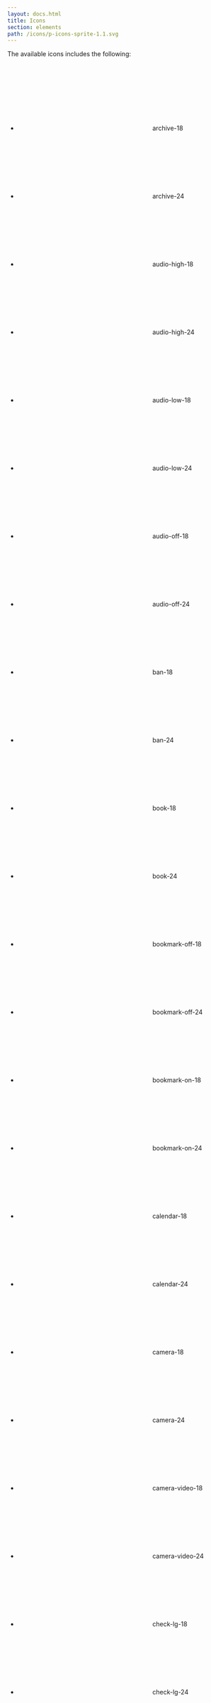 ```yaml
---
layout: docs.html
title: Icons
section: elements
path: /icons/p-icons-sprite-1.1.svg
---
```


The available icons includes the following:

<ul class="d-icon-list">
  <li>
    <svg version = "1.1"
         xmlns = "http://www.w3.org/2000/svg" 
         xmlns:xlink = "http://www.w3.org/1999/xlink"
         aria-hidden = "true" 
         class = "pe-icon--archive-18">
      <use xlink:href = "{{path}}#archive-18"></use>
    </svg>
    archive-18
  </li>
  <li>
    <svg version = "1.1"
         xmlns = "http://www.w3.org/2000/svg" 
         xmlns:xlink = "http://www.w3.org/1999/xlink"
         aria-hidden = "true"
         class = "pe-icon--archive-24">
      <use xlink:href = "{{path}}#archive-24"></use>
    </svg>
    archive-24
  </li>
  <li>
    <svg version = "1.1"
         xmlns = "http://www.w3.org/2000/svg" 
         xmlns:xlink = "http://www.w3.org/1999/xlink"
         aria-hidden = "true"
         class = "pe-icon--audio-high-18">
      <use xlink:href = "{{path}}#audio-high-18"></use>
    </svg>
    audio-high-18
  </li>
  <li>
    <svg version = "1.1"
         xmlns = "http://www.w3.org/2000/svg" 
         xmlns:xlink = "http://www.w3.org/1999/xlink"
         aria-hidden = "true"
         class = "pe-icon--audio-high-24">
      <use xlink:href = "{{path}}#audio-high-24"></use>
    </svg>
    audio-high-24
  </li>
  <li>
    <svg version = "1.1"
         xmlns = "http://www.w3.org/2000/svg" 
         xmlns:xlink = "http://www.w3.org/1999/xlink"
         aria-hidden = "true"
         class = "pe-icon--audio-low-18">
      <use xlink:href = "{{path}}#audio-low-18"></use>
    </svg>
    audio-low-18
  </li>
  <li>
    <svg version = "1.1"
         xmlns = "http://www.w3.org/2000/svg" 
         xmlns:xlink = "http://www.w3.org/1999/xlink"
         aria-hidden = "true"
         class = "pe-icon--audio-low-24">
      <use xlink:href = "{{path}}#audio-low-24"></use>
    </svg>
    audio-low-24
  </li>
  <li>
    <svg version = "1.1"
         xmlns = "http://www.w3.org/2000/svg" 
         xmlns:xlink = "http://www.w3.org/1999/xlink"
         aria-hidden = "true"
         class = "pe-icon--audio-off-18">
      <use xlink:href = "{{path}}#audio-off-18"></use>
    </svg>
    audio-off-18
  </li>
  <li>
    <svg version = "1.1"
         xmlns = "http://www.w3.org/2000/svg" 
         xmlns:xlink = "http://www.w3.org/1999/xlink"
         aria-hidden = "true"
         class = "pe-icon--audio-off-24">
      <use xlink:href = "{{path}}#audio-off-24"></use>
    </svg>
    audio-off-24
  </li>
  <li>
    <svg version = "1.1"
         xmlns = "http://www.w3.org/2000/svg" 
         xmlns:xlink = "http://www.w3.org/1999/xlink"
         aria-hidden = "true"
         class = "pe-icon--ban-18">
      <use xlink:href = "{{path}}#ban-18"></use>
    </svg>
    ban-18
  </li>
  <li>
    <svg version = "1.1"
         xmlns = "http://www.w3.org/2000/svg" 
         xmlns:xlink = "http://www.w3.org/1999/xlink"
         aria-hidden = "true"
         class = "pe-icon--ban-24">
      <use xlink:href = "{{path}}#ban-24"></use>
    </svg>
    ban-24
  </li>
  <li>
    <svg version = "1.1"
         xmlns = "http://www.w3.org/2000/svg" 
         xmlns:xlink = "http://www.w3.org/1999/xlink"
         aria-hidden = "true"
         class = "pe-icon--book-18">
      <use xlink:href = "{{path}}#book-18"></use>
    </svg>
    book-18
  </li>
  <li>
    <svg version = "1.1"
         xmlns = "http://www.w3.org/2000/svg" 
         xmlns:xlink = "http://www.w3.org/1999/xlink"
         aria-hidden = "true"
         class = "pe-icon--book-24">
      <use xlink:href = "{{path}}#book-24"></use>
    </svg>
    book-24
  </li>
  <li>
    <svg version = "1.1"
         xmlns = "http://www.w3.org/2000/svg" 
         xmlns:xlink = "http://www.w3.org/1999/xlink"
         aria-hidden = "true"
         class = "pe-icon--bookmark-off-18">
      <use xlink:href = "{{path}}#bookmark-off-18"></use>
    </svg>
    bookmark-off-18
  </li>
  <li>
    <svg version = "1.1"
         xmlns = "http://www.w3.org/2000/svg" 
         xmlns:xlink = "http://www.w3.org/1999/xlink"
         aria-hidden = "true"
         class = "pe-icon--bookmark-off-24">
      <use xlink:href = "{{path}}#bookmark-off-24"></use>
    </svg>
    bookmark-off-24
  </li>
  <li>
    <svg version = "1.1"
         xmlns = "http://www.w3.org/2000/svg" 
         xmlns:xlink = "http://www.w3.org/1999/xlink"
         aria-hidden = "true"
         class = "pe-icon--bookmark-on-18">
      <use xlink:href = "{{path}}#bookmark-on-18"></use>
    </svg>
    bookmark-on-18
  </li>
  <li>
    <svg version = "1.1"
         xmlns = "http://www.w3.org/2000/svg" 
         xmlns:xlink = "http://www.w3.org/1999/xlink"
         aria-hidden = "true"
         class = "pe-icon--bookmark-on-24">
      <use xlink:href = "{{path}}#bookmark-on-24"></use>
    </svg>
    bookmark-on-24
  </li>
  <li>
    <svg version = "1.1"
         xmlns = "http://www.w3.org/2000/svg" 
         xmlns:xlink = "http://www.w3.org/1999/xlink"
         aria-hidden = "true"
         class = "pe-icon--calendar-18">
      <use xlink:href = "{{path}}#calendar-18"></use>
    </svg>
    calendar-18
  </li>
  <li>
    <svg version = "1.1"
         xmlns = "http://www.w3.org/2000/svg" 
         xmlns:xlink = "http://www.w3.org/1999/xlink"
         aria-hidden = "true"
         class = "pe-icon--calendar-24">
      <use xlink:href = "{{path}}#calendar-24"></use>
    </svg>
    calendar-24
  </li>
  <li>
    <svg version = "1.1"
         xmlns = "http://www.w3.org/2000/svg" 
         xmlns:xlink = "http://www.w3.org/1999/xlink"
         aria-hidden = "true"
         class = "pe-icon--camera-18">
      <use xlink:href = "{{path}}#camera-18"></use>
    </svg>
    camera-18
  </li>
  <li>
    <svg version = "1.1"
         xmlns = "http://www.w3.org/2000/svg" 
         xmlns:xlink = "http://www.w3.org/1999/xlink"
         aria-hidden = "true"
         class = "pe-icon--camera-24">
      <use xlink:href = "{{path}}#camera-24"></use>
    </svg>
    camera-24
  </li>
  <li>
    <svg version = "1.1"
         xmlns = "http://www.w3.org/2000/svg" 
         xmlns:xlink = "http://www.w3.org/1999/xlink"
         aria-hidden = "true"
         class = "pe-icon--camera-video-18">
      <use xlink:href = "{{path}}#camera-video-18"></use>
    </svg>
    camera-video-18
  </li>
  <li>
    <svg version = "1.1"
         xmlns = "http://www.w3.org/2000/svg" 
         xmlns:xlink = "http://www.w3.org/1999/xlink"
         aria-hidden = "true"
         class = "pe-icon--camera-video-24">
      <use xlink:href = "{{path}}#camera-video-24"></use>
    </svg>
    camera-video-24
  </li>
  <li>
    <svg version = "1.1"
         xmlns = "http://www.w3.org/2000/svg" 
         xmlns:xlink = "http://www.w3.org/1999/xlink"
         aria-hidden = "true"
         class = "pe-icon--check-lg-18">
      <use xlink:href = "{{path}}#check-lg-18"></use>
    </svg>
    check-lg-18
  </li>
  <li>
    <svg version = "1.1"
         xmlns = "http://www.w3.org/2000/svg" 
         xmlns:xlink = "http://www.w3.org/1999/xlink"
         aria-hidden = "true"
         class = "pe-icon--check-lg-24">
      <use xlink:href = "{{path}}#check-lg-24"></use>
    </svg>
    check-lg-24
  </li>
  <li>
    <svg version = "1.1"
         xmlns = "http://www.w3.org/2000/svg" 
         xmlns:xlink = "http://www.w3.org/1999/xlink"
         aria-hidden = "true"
         class = "pe-icon--check-sm-18">
      <use xlink:href = "{{path}}#check-sm-18"></use>
    </svg>
    check-sm-18
  </li>
  <li>
    <svg version = "1.1"
         xmlns = "http://www.w3.org/2000/svg" 
         xmlns:xlink = "http://www.w3.org/1999/xlink"
         aria-hidden = "true"
         class = "pe-icon--check-sm-24">
      <use xlink:href = "{{path}}#check-sm-24"></use>
    </svg>
    check-sm-24
  </li>
  <li>
    <svg version = "1.1"
         xmlns = "http://www.w3.org/2000/svg" 
         xmlns:xlink = "http://www.w3.org/1999/xlink"
         aria-hidden = "true"
         class = "pe-icon--checkbox-off-18">
      <use xlink:href = "{{path}}#checkbox-off-18"></use>
    </svg>
    checkbox-off-18
  </li>
  <li>
    <svg version = "1.1"
         xmlns = "http://www.w3.org/2000/svg" 
         xmlns:xlink = "http://www.w3.org/1999/xlink"
         aria-hidden = "true"
         class = "pe-icon--checkbox-off-24">
      <use xlink:href = "{{path}}#checkbox-off-24"></use>
    </svg>
    checkbox-off-24
  </li>
  <li>
    <svg version = "1.1"
         xmlns = "http://www.w3.org/2000/svg" 
         xmlns:xlink = "http://www.w3.org/1999/xlink"
         aria-hidden = "true"
         class = "pe-icon--checkbox-on-18">
      <use xlink:href = "{{path}}#checkbox-on-18"></use>
    </svg>
    checkbox-on-18
  </li>
  <li>
    <svg version = "1.1"
         xmlns = "http://www.w3.org/2000/svg" 
         xmlns:xlink = "http://www.w3.org/1999/xlink"
         aria-hidden = "true"
         class = "pe-icon--checkbox-on-24">
      <use xlink:href = "{{path}}#checkbox-on-24"></use>
    </svg>
    checkbox-on-24
  </li>
  <li>
    <svg version = "1.1"
         xmlns = "http://www.w3.org/2000/svg" 
         xmlns:xlink = "http://www.w3.org/1999/xlink"
         aria-hidden = "true"
         class = "pe-icon--checkbox-tristate-18">
      <use xlink:href = "{{path}}#checkbox-tristate-18"></use>
    </svg>
    checkbox-tristate-18
  </li>
  <li>
    <svg version = "1.1"
         xmlns = "http://www.w3.org/2000/svg" 
         xmlns:xlink = "http://www.w3.org/1999/xlink"
         aria-hidden = "true"
         class = "pe-icon--checkbox-tristate-24">
      <use xlink:href = "{{path}}#checkbox-tristate-24"></use>
    </svg>
    checkbox-tristate-24
  </li>
  <li>
    <svg version = "1.1"
         xmlns = "http://www.w3.org/2000/svg" 
         xmlns:xlink = "http://www.w3.org/1999/xlink"
         aria-hidden = "true"
         class = "pe-icon--chevron-back-18">
      <use xlink:href = "{{path}}#chevron-back-18"></use>
    </svg>
    chevron-back-18
  </li>
  <li>
    <svg version = "1.1"
         xmlns = "http://www.w3.org/2000/svg" 
         xmlns:xlink = "http://www.w3.org/1999/xlink"
         aria-hidden = "true"
         class = "pe-icon--chevron-back-24">
      <use xlink:href = "{{path}}#chevron-back-24"></use>
    </svg>
    chevron-back-24
  </li>
  <li>
    <svg version = "1.1"
         xmlns = "http://www.w3.org/2000/svg" 
         xmlns:xlink = "http://www.w3.org/1999/xlink"
         aria-hidden = "true"
         class = "pe-icon--chevron-next-18">
      <use xlink:href = "{{path}}#chevron-next-18"></use>
    </svg>
    chevron-next-18
  </li>
  <li>
    <svg version = "1.1"
         xmlns = "http://www.w3.org/2000/svg" 
         xmlns:xlink = "http://www.w3.org/1999/xlink"
         aria-hidden = "true"
         class = "pe-icon--chevron-next-24">
      <use xlink:href = "{{path}}#chevron-next-24"></use>
    </svg>
    chevron-next-24
  </li>
  <li>
    <svg version = "1.1"
         xmlns = "http://www.w3.org/2000/svg" 
         xmlns:xlink = "http://www.w3.org/1999/xlink"
         aria-hidden = "true"
         class = "pe-icon--clock-18">
      <use xlink:href = "{{path}}#clock-18"></use>
    </svg>
    clock-18
  </li>
  <li>
    <svg version = "1.1"
         xmlns = "http://www.w3.org/2000/svg" 
         xmlns:xlink = "http://www.w3.org/1999/xlink"
         aria-hidden = "true"
         class = "pe-icon--clock-24">
      <use xlink:href = "{{path}}#clock-24"></use>
    </svg>
    clock-24
  </li>
  <li>
    <svg version = "1.1"
         xmlns = "http://www.w3.org/2000/svg" 
         xmlns:xlink = "http://www.w3.org/1999/xlink"
         aria-hidden = "true"
         class = "pe-icon--delete-18">
      <use xlink:href = "{{path}}#delete-18"></use>
    </svg>
    delete-18
  </li>
  <li>
    <svg version = "1.1"
         xmlns = "http://www.w3.org/2000/svg" 
         xmlns:xlink = "http://www.w3.org/1999/xlink"
         aria-hidden = "true"
         class = "pe-icon--delete-24">
      <use xlink:href = "{{path}}#delete-24"></use>
    </svg>
    delete-24
  </li>
  <li>
    <svg version = "1.1"
         xmlns = "http://www.w3.org/2000/svg" 
         xmlns:xlink = "http://www.w3.org/1999/xlink"
         aria-hidden = "true"
         class = "pe-icon--desktop-18">
      <use xlink:href = "{{path}}#desktop-18"></use>
    </svg>
    desktop-18
  </li>
  <li>
    <svg version = "1.1"
         xmlns = "http://www.w3.org/2000/svg" 
         xmlns:xlink = "http://www.w3.org/1999/xlink"
         aria-hidden = "true"
         class = "pe-icon--desktop-24">
      <use xlink:href = "{{path}}#desktop-24"></use>
    </svg>
    desktop-24
  </li>
  <li>
    <svg version = "1.1"
         xmlns = "http://www.w3.org/2000/svg" 
         xmlns:xlink = "http://www.w3.org/1999/xlink"
         aria-hidden = "true"
         class = "pe-icon--dropdown-close-18">
      <use xlink:href = "{{path}}#dropdown-close-18"></use>
    </svg>
    dropdown-close-18
  </li>
  <li>
    <svg version = "1.1"
         xmlns = "http://www.w3.org/2000/svg" 
         xmlns:xlink = "http://www.w3.org/1999/xlink"
         aria-hidden = "true"
         class = "pe-icon--dropdown-close-24">
      <use xlink:href = "{{path}}#dropdown-close-24"></use>
    </svg>
    dropdown-close-24
  </li>
  <li>
    <svg version = "1.1"
         xmlns = "http://www.w3.org/2000/svg" 
         xmlns:xlink = "http://www.w3.org/1999/xlink"
         aria-hidden = "true"
         class = "pe-icon--dropdown-open-18">
      <use xlink:href = "{{path}}#dropdown-open-18"></use>
    </svg>
    dropdown-open-18
  </li>
  <li>
    <svg version = "1.1"
         xmlns = "http://www.w3.org/2000/svg" 
         xmlns:xlink = "http://www.w3.org/1999/xlink"
         aria-hidden = "true"
         class = "pe-icon--dropdown-open-24">
      <use xlink:href = "{{path}}#dropdown-open-24"></use>
    </svg>
    dropdown-open-24
  </li>
  <li>
    <svg version = "1.1"
         xmlns = "http://www.w3.org/2000/svg" 
         xmlns:xlink = "http://www.w3.org/1999/xlink"
         aria-hidden = "true"
         class = "pe-icon--email-18">
      <use xlink:href = "{{path}}#email-18"></use>
    </svg>
    email-18
  </li>
  <li>
    <svg version = "1.1"
         xmlns = "http://www.w3.org/2000/svg" 
         xmlns:xlink = "http://www.w3.org/1999/xlink"
         aria-hidden = "true"
         class = "pe-icon--email-24">
      <use xlink:href = "{{path}}#email-24"></use>
    </svg>
    email-24
  </li>
  <li>
    <svg version = "1.1"
         xmlns = "http://www.w3.org/2000/svg" 
         xmlns:xlink = "http://www.w3.org/1999/xlink"
         aria-hidden = "true"
         class = "pe-icon--favorite-off-18">
      <use xlink:href = "{{path}}#favorite-off-18"></use>
    </svg>
    favorite-off-18
  </li>
  <li>
    <svg version = "1.1"
         xmlns = "http://www.w3.org/2000/svg" 
         xmlns:xlink = "http://www.w3.org/1999/xlink"
         aria-hidden = "true"
         class = "pe-icon--favorite-off-24">
      <use xlink:href = "{{path}}#favorite-off-24"></use>
    </svg>
    favorite-off-24
  </li>
  <li>
    <svg version = "1.1"
         xmlns = "http://www.w3.org/2000/svg" 
         xmlns:xlink = "http://www.w3.org/1999/xlink"
         aria-hidden = "true"
         class = "pe-icon--favorite-on-18">
      <use xlink:href = "{{path}}#favorite-on-18"></use>
    </svg>
    favorite-on-18
  </li>
  <li>
    <svg version = "1.1"
         xmlns = "http://www.w3.org/2000/svg" 
         xmlns:xlink = "http://www.w3.org/1999/xlink"
         aria-hidden = "true"
         class = "pe-icon--favorite-on-24">
      <use xlink:href = "{{path}}#favorite-on-24"></use>
    </svg>
    favorite-on-24
  </li>
  <li>
    <svg version = "1.1"
         xmlns = "http://www.w3.org/2000/svg" 
         xmlns:xlink = "http://www.w3.org/1999/xlink"
         aria-hidden = "true"
         class = "pe-icon--file-18">
      <use xlink:href = "{{path}}#file-18"></use>
    </svg>
    file-18
  </li>
  <li>
    <svg version = "1.1"
         xmlns = "http://www.w3.org/2000/svg" 
         xmlns:xlink = "http://www.w3.org/1999/xlink"
         aria-hidden = "true"
         class = "pe-icon--file-24">
      <use xlink:href = "{{path}}#file-24"></use>
    </svg>
    file-24
  </li>
  <li>
    <svg version = "1.1"
         xmlns = "http://www.w3.org/2000/svg" 
         xmlns:xlink = "http://www.w3.org/1999/xlink"
         aria-hidden = "true"
         class = "pe-icon--font-lg-18">
      <use xlink:href = "{{path}}#font-lg-18"></use>
    </svg>
    font-lg-18
  </li>
  <li>
    <svg version = "1.1"
         xmlns = "http://www.w3.org/2000/svg" 
         xmlns:xlink = "http://www.w3.org/1999/xlink"
         aria-hidden = "true"
         class = "pe-icon--font-lg-24">
      <use xlink:href = "{{path}}#font-lg-24"></use>
    </svg>
    font-lg-24
  </li>
  <li>
    <svg version = "1.1"
         xmlns = "http://www.w3.org/2000/svg" 
         xmlns:xlink = "http://www.w3.org/1999/xlink"
         aria-hidden = "true"
         class = "pe-icon--font-setting-18">
      <use xlink:href = "{{path}}#font-setting-18"></use>
    </svg>
    font-setting-18
  </li>
  <li>
    <svg version = "1.1"
         xmlns = "http://www.w3.org/2000/svg" 
         xmlns:xlink = "http://www.w3.org/1999/xlink"
         aria-hidden = "true"
         class = "pe-icon--font-setting-24">
      <use xlink:href = "{{path}}#font-setting-24"></use>
    </svg>
    font-setting-24
  </li>
  <li>
    <svg version = "1.1"
         xmlns = "http://www.w3.org/2000/svg" 
         xmlns:xlink = "http://www.w3.org/1999/xlink"
         aria-hidden = "true"
         class = "pe-icon--font-sm-18">
      <use xlink:href = "{{path}}#font-sm-18"></use>
    </svg>
    font-sm-18
  </li>
  <li>
    <svg version = "1.1"
         xmlns = "http://www.w3.org/2000/svg" 
         xmlns:xlink = "http://www.w3.org/1999/xlink"
         aria-hidden = "true"
         class = "pe-icon--font-sm-24">
      <use xlink:href = "{{path}}#font-sm-24"></use>
    </svg>
    font-sm-24
  </li>
  <li>
    <svg version = "1.1"
         xmlns = "http://www.w3.org/2000/svg" 
         xmlns:xlink = "http://www.w3.org/1999/xlink"
         aria-hidden = "true"
         class = "pe-icon--group-18">
      <use xlink:href = "{{path}}#group-18"></use>
    </svg>
    group-18
  </li>
  <li>
    <svg version = "1.1"
         xmlns = "http://www.w3.org/2000/svg" 
         xmlns:xlink = "http://www.w3.org/1999/xlink"
         aria-hidden = "true"
         class = "pe-icon--group-24">
      <use xlink:href = "{{path}}#group-24"></use>
    </svg>
    group-24
  </li>
  <li>
    <svg version = "1.1"
         xmlns = "http://www.w3.org/2000/svg" 
         xmlns:xlink = "http://www.w3.org/1999/xlink"
         aria-hidden = "true"
         class = "pe-icon--help-fill-18">
      <use xlink:href = "{{path}}#help-fill-18"></use>
    </svg>
    help-fill-18
  </li>
  <li>
    <svg version = "1.1"
         xmlns = "http://www.w3.org/2000/svg" 
         xmlns:xlink = "http://www.w3.org/1999/xlink"
         aria-hidden = "true"
         class = "pe-icon--help-fill-24">
      <use xlink:href = "{{path}}#help-fill-24"></use>
    </svg>
    help-fill-24
  </li>
  <li>
    <svg version = "1.1"
         xmlns = "http://www.w3.org/2000/svg" 
         xmlns:xlink = "http://www.w3.org/1999/xlink"
         aria-hidden = "true"
         class = "pe-icon--help-outline-18">
      <use xlink:href = "{{path}}#help-outline-18"></use>
    </svg>
    help-outline-18
  </li>
  <li>
    <svg version = "1.1"
         xmlns = "http://www.w3.org/2000/svg" 
         xmlns:xlink = "http://www.w3.org/1999/xlink"
         aria-hidden = "true"
         class = "pe-icon--help-outline-24">
      <use xlink:href = "{{path}}#help-outline-24"></use>
    </svg>
    help-outline-24
  </li>
  <li>
    <svg version = "1.1"
         xmlns = "http://www.w3.org/2000/svg" 
         xmlns:xlink = "http://www.w3.org/1999/xlink"
         aria-hidden = "true"
         class = "pe-icon--image-18">
      <use xlink:href = "{{path}}#image-18"></use>
    </svg>
    image-18
  </li>
  <li>
    <svg version = "1.1"
         xmlns = "http://www.w3.org/2000/svg" 
         xmlns:xlink = "http://www.w3.org/1999/xlink"
         aria-hidden = "true"
         class = "pe-icon--image-24">
      <use xlink:href = "{{path}}#image-24"></use>
    </svg>
    image-24
  </li>
  <li>
    <svg version = "1.1"
         xmlns = "http://www.w3.org/2000/svg" 
         xmlns:xlink = "http://www.w3.org/1999/xlink"
         aria-hidden = "true"
         class = "pe-icon--info-fill-18">
      <use xlink:href = "{{path}}#info-fill-18"></use>
    </svg>
    info-fill-18
  </li>
  <li>
    <svg version = "1.1"
         xmlns = "http://www.w3.org/2000/svg" 
         xmlns:xlink = "http://www.w3.org/1999/xlink"
         aria-hidden = "true"
         class = "pe-icon--info-fill-24">
      <use xlink:href = "{{path}}#info-fill-24"></use>
    </svg>
    info-fill-24
  </li>
  <li>
    <svg version = "1.1"
         xmlns = "http://www.w3.org/2000/svg" 
         xmlns:xlink = "http://www.w3.org/1999/xlink"
         aria-hidden = "true"
         class = "pe-icon--info-outline-18">
      <use xlink:href = "{{path}}#info-outline-18"></use>
    </svg>
    info-outline-18
  </li>
  <li>
    <svg version = "1.1"
         xmlns = "http://www.w3.org/2000/svg" 
         xmlns:xlink = "http://www.w3.org/1999/xlink"
         aria-hidden = "true"
         class = "pe-icon--info-outline-24">
      <use xlink:href = "{{path}}#info-outline-24"></use>
    </svg>
    info-outline-24
  </li>
  <li>
    <svg version = "1.1"
         xmlns = "http://www.w3.org/2000/svg" 
         xmlns:xlink = "http://www.w3.org/1999/xlink"
         aria-hidden = "true"
         class = "pe-icon--item-add-18">
      <use xlink:href = "{{path}}#item-add-18"></use>
    </svg>
    item-add-18
  </li>
  <li>
    <svg version = "1.1"
         xmlns = "http://www.w3.org/2000/svg" 
         xmlns:xlink = "http://www.w3.org/1999/xlink"
         aria-hidden = "true"
         class = "pe-icon--item-add-24">
      <use xlink:href = "{{path}}#item-add-24"></use>
    </svg>
    item-add-24
  </li>
  <li>
    <svg version = "1.1"
         xmlns = "http://www.w3.org/2000/svg" 
         xmlns:xlink = "http://www.w3.org/1999/xlink"
         aria-hidden = "true"
         class = "pe-icon--item-remove-18">
      <use xlink:href = "{{path}}#item-remove-18"></use>
    </svg>
    item-remove-18
  </li>
  <li>
    <svg version = "1.1"
         xmlns = "http://www.w3.org/2000/svg" 
         xmlns:xlink = "http://www.w3.org/1999/xlink"
         aria-hidden = "true"
         class = "pe-icon--item-remove-24">
      <use xlink:href = "{{path}}#item-remove-24"></use>
    </svg>
    item-remove-24
  </li>
  <li>
    <svg version = "1.1"
         xmlns = "http://www.w3.org/2000/svg" 
         xmlns:xlink = "http://www.w3.org/1999/xlink"
         aria-hidden = "true"
         class = "pe-icon--lock-close-18">
      <use xlink:href = "{{path}}#lock-close-18"></use>
    </svg>
    lock-close-18
  </li>
  <li>
    <svg version = "1.1"
         xmlns = "http://www.w3.org/2000/svg" 
         xmlns:xlink = "http://www.w3.org/1999/xlink"
         aria-hidden = "true"
         class = "pe-icon--lock-close-24">
      <use xlink:href = "{{path}}#lock-close-24"></use>
    </svg>
    lock-close-24
  </li>
  <li>
    <svg version = "1.1"
         xmlns = "http://www.w3.org/2000/svg" 
         xmlns:xlink = "http://www.w3.org/1999/xlink"
         aria-hidden = "true"
         class = "pe-icon--lock-open-18">
      <use xlink:href = "{{path}}#lock-open-18"></use>
    </svg>
    lock-open-18
  </li>
  <li>
    <svg version = "1.1"
         xmlns = "http://www.w3.org/2000/svg" 
         xmlns:xlink = "http://www.w3.org/1999/xlink"
         aria-hidden = "true"
         class = "pe-icon--lock-open-24">
      <use xlink:href = "{{path}}#lock-open-24"></use>
    </svg>
    lock-open-24
  </li>
  <li>
    <svg version = "1.1"
         xmlns = "http://www.w3.org/2000/svg" 
         xmlns:xlink = "http://www.w3.org/1999/xlink"
         aria-hidden = "true"
         class = "pe-icon--note-18">
      <use xlink:href = "{{path}}#note-18"></use>
    </svg>
    note-18
  </li>
  <li>
    <svg version = "1.1"
         xmlns = "http://www.w3.org/2000/svg" 
         xmlns:xlink = "http://www.w3.org/1999/xlink"
         aria-hidden = "true"
         class = "pe-icon--note-24">
      <use xlink:href = "{{path}}#note-24"></use>
    </svg>
    note-24
  </li>
  <li>
    <svg version = "1.1"
         xmlns = "http://www.w3.org/2000/svg" 
         xmlns:xlink = "http://www.w3.org/1999/xlink"
         aria-hidden = "true"
         class = "pe-icon--pause-18">
      <use xlink:href = "{{path}}#pause-18"></use>
    </svg>
    pause-18
  </li>
  <li>
    <svg version = "1.1"
         xmlns = "http://www.w3.org/2000/svg" 
         xmlns:xlink = "http://www.w3.org/1999/xlink"
         aria-hidden = "true"
         class = "pe-icon--pause-24">
      <use xlink:href = "{{path}}#pause-24"></use>
    </svg>
    pause-24
  </li>
  <li>
    <svg version = "1.1"
         xmlns = "http://www.w3.org/2000/svg" 
         xmlns:xlink = "http://www.w3.org/1999/xlink"
         aria-hidden = "true"
         class = "pe-icon--person-18">
      <use xlink:href = "{{path}}#person-18"></use>
    </svg>
    person-18
  </li>
  <li>
    <svg version = "1.1"
         xmlns = "http://www.w3.org/2000/svg" 
         xmlns:xlink = "http://www.w3.org/1999/xlink"
         aria-hidden = "true"
         class = "pe-icon--person-24">
      <use xlink:href = "{{path}}#person-24"></use>
    </svg>
    person-24
  </li>
  <li>
    <svg version = "1.1"
         xmlns = "http://www.w3.org/2000/svg" 
         xmlns:xlink = "http://www.w3.org/1999/xlink"
         aria-hidden = "true"
         class = "pe-icon--pivot-close-18">
      <use xlink:href = "{{path}}#pivot-close-18"></use>
    </svg>
    pivot-close-18
  </li>
  <li>
    <svg version = "1.1"
         xmlns = "http://www.w3.org/2000/svg" 
         xmlns:xlink = "http://www.w3.org/1999/xlink"
         aria-hidden = "true"
         class = "pe-icon--pivot-close-24">
      <use xlink:href = "{{path}}#pivot-close-24"></use>
    </svg>
    pivot-close-24
  </li>
  <li>
    <svg version = "1.1"
         xmlns = "http://www.w3.org/2000/svg" 
         xmlns:xlink = "http://www.w3.org/1999/xlink"
         aria-hidden = "true"
         class = "pe-icon--pivot-open-18">
      <use xlink:href = "{{path}}#pivot-open-18"></use>
    </svg>
    pivot-open-18
  </li>
  <li>
    <svg version = "1.1"
         xmlns = "http://www.w3.org/2000/svg" 
         xmlns:xlink = "http://www.w3.org/1999/xlink"
         aria-hidden = "true"
         class = "pe-icon--pivot-open-24">
      <use xlink:href = "{{path}}#pivot-open-24"></use>
    </svg>
    pivot-open-24
  </li>
  <li>
    <svg version = "1.1"
         xmlns = "http://www.w3.org/2000/svg" 
         xmlns:xlink = "http://www.w3.org/1999/xlink"
         aria-hidden = "true"
         class = "pe-icon--play-18">
      <use xlink:href = "{{path}}#play-18"></use>
    </svg>
    play-18
  </li>
  <li>
    <svg version = "1.1"
         xmlns = "http://www.w3.org/2000/svg" 
         xmlns:xlink = "http://www.w3.org/1999/xlink"
         aria-hidden = "true"
         class = "pe-icon--play-24">
      <use xlink:href = "{{path}}#play-24"></use>
    </svg>
    play-24
  </li>
  <li>
    <svg version = "1.1"
         xmlns = "http://www.w3.org/2000/svg" 
         xmlns:xlink = "http://www.w3.org/1999/xlink"
         aria-hidden = "true"
         class = "pe-icon--point-back-18">
      <use xlink:href = "{{path}}#point-back-18"></use>
    </svg>
    point-back-18
  </li>
  <li>
    <svg version = "1.1"
         xmlns = "http://www.w3.org/2000/svg" 
         xmlns:xlink = "http://www.w3.org/1999/xlink"
         aria-hidden = "true"
         class = "pe-icon--point-back-24">
      <use xlink:href = "{{path}}#point-back-24"></use>
    </svg>
    point-back-24
  </li>
  <li>
    <svg version = "1.1"
         xmlns = "http://www.w3.org/2000/svg" 
         xmlns:xlink = "http://www.w3.org/1999/xlink"
         aria-hidden = "true"
         class = "pe-icon--point-next-18">
      <use xlink:href = "{{path}}#point-next-18"></use>
    </svg>
    point-next-18
  </li>
  <li>
    <svg version = "1.1"
         xmlns = "http://www.w3.org/2000/svg" 
         xmlns:xlink = "http://www.w3.org/1999/xlink"
         aria-hidden = "true"
         class = "pe-icon--point-next-24">
      <use xlink:href = "{{path}}#point-next-24"></use>
    </svg>
    point-next-24
  </li>
  <li>
    <svg version = "1.1"
         xmlns = "http://www.w3.org/2000/svg" 
         xmlns:xlink = "http://www.w3.org/1999/xlink"
         aria-hidden = "true"
         class = "pe-icon--radio-button-on-18">
      <use xlink:href = "{{path}}#radio-button-on-18"></use>
    </svg>
    radio-button-on-18
  </li>
  <li>
    <svg version = "1.1"
         xmlns = "http://www.w3.org/2000/svg" 
         xmlns:xlink = "http://www.w3.org/1999/xlink"
         aria-hidden = "true"
         class = "pe-icon--radio-button-on-24">
      <use xlink:href = "{{path}}#radio-button-on-24"></use>
    </svg>
    radio-button-on-24
  </li>
  <li>
    <svg version = "1.1"
         xmlns = "http://www.w3.org/2000/svg" 
         xmlns:xlink = "http://www.w3.org/1999/xlink"
         aria-hidden = "true"
         class = "pe-icon--radio-button-off-18">
      <use xlink:href = "{{path}}#radio-button-off-18"></use>
    </svg>
    radio-button-off-18
  </li>
  <li>
    <svg version = "1.1"
         xmlns = "http://www.w3.org/2000/svg" 
         xmlns:xlink = "http://www.w3.org/1999/xlink"
         aria-hidden = "true"
         class = "pe-icon--radio-button-off-24">
      <use xlink:href = "{{path}}#radio-button-off-24"></use>
    </svg>
    radio-button-off-24
  </li>
  <li>
    <svg version = "1.1"
         xmlns = "http://www.w3.org/2000/svg" 
         xmlns:xlink = "http://www.w3.org/1999/xlink"
         aria-hidden = "true"
         class = "pe-icon--remove-lg-18">
      <use xlink:href = "{{path}}#remove-lg-18"></use>
    </svg>
    remove-lg-18
  </li>
  <li>
    <svg version = "1.1"
         xmlns = "http://www.w3.org/2000/svg" 
         xmlns:xlink = "http://www.w3.org/1999/xlink"
         aria-hidden = "true"
         class = "pe-icon--remove-lg-24">
      <use xlink:href = "{{path}}#remove-lg-24"></use>
    </svg>
    remove-lg-24
  </li>
  <li>
    <svg version = "1.1"
         xmlns = "http://www.w3.org/2000/svg" 
         xmlns:xlink = "http://www.w3.org/1999/xlink"
         aria-hidden = "true"
         class = "pe-icon--remove-sm-18">
      <use xlink:href = "{{path}}#remove-sm-18"></use>
    </svg>
    remove-sm-18
  </li>
  <li>
    <svg version = "1.1"
         xmlns = "http://www.w3.org/2000/svg" 
         xmlns:xlink = "http://www.w3.org/1999/xlink"
         aria-hidden = "true"
         class = "pe-icon--remove-sm-24">
      <use xlink:href = "{{path}}#remove-sm-24"></use>
    </svg>
    remove-sm-24
  </li>
  <li>
    <svg version = "1.1"
         xmlns = "http://www.w3.org/2000/svg" 
         xmlns:xlink = "http://www.w3.org/1999/xlink"
         aria-hidden = "true"
         class = "pe-icon--screen-full-18">
      <use xlink:href = "{{path}}#screen-full-18"></use>
    </svg>
    screen-full-18
  </li>
  <li>
    <svg version = "1.1"
         xmlns = "http://www.w3.org/2000/svg" 
         xmlns:xlink = "http://www.w3.org/1999/xlink"
         aria-hidden = "true"
         class = "pe-icon--screen-full-24">
      <use xlink:href = "{{path}}#screen-full-24"></use>
    </svg>
    screen-full-24
  </li>
  <li>
    <svg version = "1.1"
         xmlns = "http://www.w3.org/2000/svg" 
         xmlns:xlink = "http://www.w3.org/1999/xlink"
         aria-hidden = "true"
         class = "pe-icon--screen-minimize-18">
      <use xlink:href = "{{path}}#screen-minimize-18"></use>
    </svg>
    screen-minimize-18
  </li>
  <li>
    <svg version = "1.1"
         xmlns = "http://www.w3.org/2000/svg" 
         xmlns:xlink = "http://www.w3.org/1999/xlink"
         aria-hidden = "true"
         class = "pe-icon--screen-minimize-24">
      <use xlink:href = "{{path}}#screen-minimize-24"></use>
    </svg>
    screen-minimize-24
  </li>
  <li>
    <svg version = "1.1"
         xmlns = "http://www.w3.org/2000/svg" 
         xmlns:xlink = "http://www.w3.org/1999/xlink"
         aria-hidden = "true"
         class = "pe-icon--search-lg-18">
      <use xlink:href = "{{path}}#search-lg-18"></use>
    </svg>
    search-lg-18
  </li>
  <li>
    <svg version = "1.1"
         xmlns = "http://www.w3.org/2000/svg" 
         xmlns:xlink = "http://www.w3.org/1999/xlink"
         aria-hidden = "true"
         class = "pe-icon--search-lg-24">
      <use xlink:href = "{{path}}#search-lg-24"></use>
    </svg>
    search-lg-24
  </li>
  <li>
    <svg version = "1.1"
         xmlns = "http://www.w3.org/2000/svg" 
         xmlns:xlink = "http://www.w3.org/1999/xlink"
         aria-hidden = "true"
         class = "pe-icon--search-sm-18">
      <use xlink:href = "{{path}}#search-sm-18"></use>
    </svg>
    search-sm-18
  </li>
  <li>
    <svg version = "1.1"
         xmlns = "http://www.w3.org/2000/svg" 
         xmlns:xlink = "http://www.w3.org/1999/xlink"
         aria-hidden = "true"
         class = "pe-icon--search-sm-24">
      <use xlink:href = "{{path}}#search-sm-24"></use>
    </svg>
    search-sm-24
  </li>
  <li>
    <svg version = "1.1"
         xmlns = "http://www.w3.org/2000/svg" 
         xmlns:xlink = "http://www.w3.org/1999/xlink"
         aria-hidden = "true"
         class = "pe-icon--settings-18">
      <use xlink:href = "{{path}}#settings-18"></use>
    </svg>
    settings-18
  </li>
  <li>
    <svg version = "1.1"
         xmlns = "http://www.w3.org/2000/svg" 
         xmlns:xlink = "http://www.w3.org/1999/xlink"
         aria-hidden = "true"
         class = "pe-icon--settings-24">
      <use xlink:href = "{{path}}#settings-24"></use>
    </svg>
    settings-24
  </li>
  <li>
    <svg version = "1.1"
         xmlns = "http://www.w3.org/2000/svg" 
         xmlns:xlink = "http://www.w3.org/1999/xlink"
         aria-hidden = "true"
         class = "pe-icon--show-off-18">
      <use xlink:href = "{{path}}#show-off-18"></use>
    </svg>
    show-off-18
  </li>
  <li>
    <svg version = "1.1"
         xmlns = "http://www.w3.org/2000/svg" 
         xmlns:xlink = "http://www.w3.org/1999/xlink"
         aria-hidden = "true"
         class = "pe-icon--show-off-24">
      <use xlink:href = "{{path}}#show-off-24"></use>
    </svg>
    show-off-24
  </li>
  <li>
    <svg version = "1.1"
         xmlns = "http://www.w3.org/2000/svg" 
         xmlns:xlink = "http://www.w3.org/1999/xlink"
         aria-hidden = "true"
         class = "pe-icon--show-on-18">
      <use xlink:href = "{{path}}#show-on-18"></use>
    </svg>
    show-on-18
  </li>
  <li>
    <svg version = "1.1"
         xmlns = "http://www.w3.org/2000/svg" 
         xmlns:xlink = "http://www.w3.org/1999/xlink"
         aria-hidden = "true"
         class = "pe-icon--show-on-24">
      <use xlink:href = "{{path}}#show-on-24"></use>
    </svg>
    show-on-24
  </li>
  <li>
    <svg version = "1.1"
         xmlns = "http://www.w3.org/2000/svg" 
         xmlns:xlink = "http://www.w3.org/1999/xlink"
         aria-hidden = "true"
         class = "pe-icon--tip-18">
      <use xlink:href = "{{path}}#tip-18"></use>
    </svg>
    tip-18
  </li>
  <li>
    <svg version = "1.1"
         xmlns = "http://www.w3.org/2000/svg" 
         xmlns:xlink = "http://www.w3.org/1999/xlink"
         aria-hidden = "true"
         class = "pe-icon--tip-24">
      <use xlink:href = "{{path}}#tip-24"></use>
    </svg>
    tip-24
  </li>
  <li>
    <svg version = "1.1"
         xmlns = "http://www.w3.org/2000/svg" 
         xmlns:xlink = "http://www.w3.org/1999/xlink"
         aria-hidden = "true"
         class = "pe-icon--view-list-18">
      <use xlink:href = "{{path}}#view-list-18"></use>
    </svg>
    view-list-18
  </li>
  <li>
    <svg version = "1.1"
         xmlns = "http://www.w3.org/2000/svg" 
         xmlns:xlink = "http://www.w3.org/1999/xlink"
         aria-hidden = "true"
         class = "pe-icon--view-list-24">
      <use xlink:href = "{{path}}#view-list-24"></use>
    </svg>
    view-list-24
  </li>
  <li>
    <svg version = "1.1"
         xmlns = "http://www.w3.org/2000/svg" 
         xmlns:xlink = "http://www.w3.org/1999/xlink"
         aria-hidden = "true"
         class = "pe-icon--view-tile-18">
      <use xlink:href = "{{path}}#view-tile-18"></use>
    </svg>
    view-tile-18
  </li>
  <li>
    <svg version = "1.1"
         xmlns = "http://www.w3.org/2000/svg" 
         xmlns:xlink = "http://www.w3.org/1999/xlink"
         aria-hidden = "true"
         class = "pe-icon--view-tile-24">
      <use xlink:href = "{{path}}#view-tile-24"></use>
    </svg>
    view-tile-24
  </li>
  <li>
    <svg version = "1.1"
         xmlns = "http://www.w3.org/2000/svg" 
         xmlns:xlink = "http://www.w3.org/1999/xlink"
         aria-hidden = "true"
         class = "pe-icon--warning-18">
      <use xlink:href = "{{path}}#warning-18"></use>
    </svg>
    warning-18
  </li>
  <li>
    <svg version = "1.1"
         xmlns = "http://www.w3.org/2000/svg" 
         xmlns:xlink = "http://www.w3.org/1999/xlink"
         aria-hidden = "true"
         class = "pe-icon--warning-24">
      <use xlink:href = "{{path}}#warning-24"></use>
    </svg>
    warning-24
  </li>
  <li>
    <svg version = "1.1"
         xmlns = "http://www.w3.org/2000/svg" 
         xmlns:xlink = "http://www.w3.org/1999/xlink"
         aria-hidden = "true"
         class = "pe-icon--zoom-in-18">
      <use xlink:href = "{{path}}#zoom-in-18"></use>
    </svg>
    zoom-in-18
  </li>
  <li>
    <svg version = "1.1"
         xmlns = "http://www.w3.org/2000/svg" 
         xmlns:xlink = "http://www.w3.org/1999/xlink"
         aria-hidden = "true"
         class = "pe-icon--zoom-in-24">
      <use xlink:href = "{{path}}#zoom-in-24"></use>
    </svg>
    zoom-in-24
  </li>
  <li>
    <svg version = "1.1"
         xmlns = "http://www.w3.org/2000/svg" 
         xmlns:xlink = "http://www.w3.org/1999/xlink"
         aria-hidden = "true"
         class = "pe-icon--zoom-out-18">
      <use xlink:href = "{{path}}#zoom-out-18"></use>
    </svg>
    zoom-out-18
  </li>
  <li>
    <svg version = "1.1"
         xmlns = "http://www.w3.org/2000/svg" 
         xmlns:xlink = "http://www.w3.org/1999/xlink"
         aria-hidden = "true"
         class = "pe-icon--zoom-out-24">
      <use xlink:href = "{{path}}#zoom-out-24"></use>
    </svg>
    zoom-out-24
  </li>
</ul>

## Making decorative icons

Decorative icons are sitting next to visible text as a decoration to that text. If they were HTML images, their alt attributes would be "" (empty string).

{{#demo}}
<h2 style="color:#db0020;background-color:pink;padding:5px;">
  <svg style="vertical-align:baseline"
       version="1.1"
       xmlns="http://www.w3.org/2000/svg" 
       xmlns:xlink="http://www.w3.org/1999/xlink"
       aria-hidden="true"
       class="pe-icon--warning-18">
    <use xlink:href="{{path}}#warning-18"></use>
  </svg>
  Warning! Stuff happened!</h2>
{{/demo}}

## Making stand-alone icons

Stand-alone icons represent meaningful content on their own, and require their own internal alternative text. If they were HTML images, they would have alt="their meaning". Examples include icons used instead of text inside actionable controls like buttons.

In order for the internal text to work in all assistive tech and browsers currently, a small hack is required: the `title` element must get an id (which of course must be unique on the page) and the `svg` element gets an `aria-labelledby` attribute pointing to that id. Text inside the `title` tag is not visible on the page. Additionally the role of "img" is added to ensure browsers expose the icon as an image.

{{#demo}}
<button type="button" class="pe-btn">
  <svg version="1.1"
       xmlns="http://www.w3.org/2000/svg" 
       xmlns:xlink="http://www.w3.org/1999/xlink"
       role="img"
       aria-labelledby="r2"
       class="pe-icon--remove-sm-18">
    <title id="r2">Close dialog</title>
    <use xlink:href="{{path}}#remove-sm-18"></use>
  </svg>
</button>
{{/demo}}

<aside>
  <h3 class="pe-title">Change the path to the icon</h3>
  <p>The default directory for the icon file is <code>../icons/</code>.</p>
</aside>


## Adding new icons

After a proposed icon has been accepted by the UX Framework team, an SVG can be created in whichever program you prefer. For a size-18 icon, set the viewBox attribute to "0 0 18 18". For the size-24 version, set the viewBox attribute to "0 0 24 24". This means if the icon you've created is a bit smaller either vertically or horizontally than those dimensions, empty space will be the result (and this is okay).

* Open the SVG icons file found in the `/assets/icons/` folder in a text editor
* Open your new icon SVG file in a text editor
* In the Elements icon file, insert a &lt;symbol&gt; tag with an id attribute matching the name of the new icon and its size; add in the viewBox attribute
      <p>Example: <code>&lt;symbol id="my-newIcon-18" viewBox="0 0 18 18"&gt;
 ...
&lt;symbol&gt;</code></p>

* From your new icon, copy the &lt;path&gt; into the Elements file, inside the &lt;symbol&gt; tags.
* Test your new icon out locally

Don't forget to add the new icon to this file, and update the path variable at the top if this .md file.

If you've generated an icon with the correct viewBox attribute and don't feel comfortable editing the Elements SVG file, send your icon file to the PDA team.


## Making icons accessible

The major accessibility problem with icons is that users don't tend to know what they are or what they mean unless they are associated with a textual label. Textual labels particularly aid users with cognitive disabilities. This is especially important if the icons are the primary "text" of an interactive element (e.g. links, buttons).

### Screen readers

Screen readers *may* alert their users to the existence of decorative SVGs. When the icon is purely decorative, adding `aria-hidden="true"` to the SVG will hide it from assistive technologies.

<pre><code>
  &lt;svg version="1.1"
       xmlns="http://www.w3.org/2000/svg" 
       xmlns:xlink="http://www.w3.org/1999/xlink"
       <b>aria-hidden="true"</b>
       class="pe-icon--warning-18"&gt;
    &lt;use xlink:href="../path-to-icon#warning-18"&gt;&lt;/use&gt;
  &lt;/svg&gt;
</code></pre>

Do not use this attribute for icons that are content! Those icons with text inside them should have `role=img` instead:

<pre><code>
  &lt;svg version="1.1"
       xmlns="http://www.w3.org/2000/svg" 
       xmlns:xlink="http://www.w3.org/1999/xlink"
       <b>role="img"
       aria-labelledby="r3"</b>
       class="pe-icon--warning-18"&gt;
    <b>&lt;title id="r3"&gt;Text here!&lt;/title&gt;</b>
    &lt;use xlink:href="../path-to-icon#warning-18"&gt;&lt;/use&gt;
  &lt;/svg&gt;
</code></pre>

The `aria-labelledby` is a fix for some older browsers and Assistive Tech, as is the role (some browsers and some AT see SVGs with other roles such as `diagram` or `group`).

It's important to note that speech users (who interact with the page using voice commands) will not have access to the names of interactive elements whose text is visually hidden and only made available to screen readers. There are only a few icons where a user has a good chance of guessing the interactive element's name, such as "close" and "search," so it's important to show visible names of interactive elements as much as possible.

